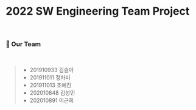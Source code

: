 # **2022 SW Engineering Team Project**
</br>

<!-- 팀원 소개 -->
### 🌊 Our Team
</br>

> - 201910933 김슬아
> - 201911011 정차미
> - 201911013 조예진
> - 202010848 김성민
> - 202010891 이근희

</br></br>
